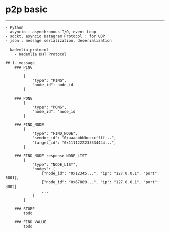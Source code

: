 # p2p basic 

---
    - Python 
    - asyncio : asynchronous I/O, event Loop
    - sockt, asyncio Datagram Protocol : for UDP
    - json : message serialization, deserialization

    - kademlia_protocol
        - Kademlia DHT Protocol

    ## 1. message
        ### PING 
            ```
            {
                "type": "PING",
                "node_id": node_id
            }
        
        ### PONG 
            { 
                "type": "PONG",
                "node_id": "node_id
            }

        ### FIND_NODE
            {
                "type": "FIND_NODE",
                "sendor_id": "0xaaaabbbbccccffff...",
                "target_id": "0x1111222233334444...",
            }
        
        ### FIND_NODE response NODE_LIST
            { 
                "type": "NODE_LIST",
                "nodes": [
                    {"node_id": "0x12345...", "ip": "127.0.0.1", "port": 8001},
                    {"node_id": "0x67889...", "ip": "127.0.0.1", "port": 8002}
                    ...
                ]
            }
        
        ### STORE
            todo
        
        ### FIND_VALUE
            todo